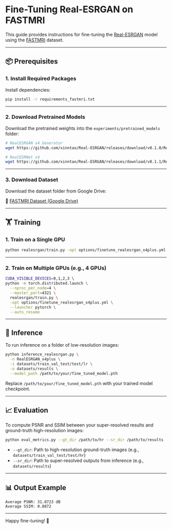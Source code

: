 # Fine-Tuning Real-ESRGAN on FASTMRI

This guide provides instructions for fine-tuning the [Real-ESRGAN](https://github.com/xinntao/Real-ESRGAN) model using the [FASTMRI](https://fastmri.org/) dataset.

---

## 📦 Prerequisites

### 1. Install Required Packages

Install dependencies:

```bash
pip install -r requirements_fastmri.txt
```

---

### 2. Download Pretrained Models

Download the pretrained weights into the `experiments/pretrained_models` folder:

```bash
# RealESRGAN x4 Generator
wget https://github.com/xinntao/Real-ESRGAN/releases/download/v0.1.0/RealESRGAN_x4plus.pth -P experiments/pretrained_models

# RealESRNet x4
wget https://github.com/xinntao/Real-ESRGAN/releases/download/v0.1.1/RealESRNet_x4plus.pth -P experiments/pretrained_models
```

---

### 3. Download Dataset

Download the dataset folder from Google Drive:

📁 [FASTMRI Dataset (Google Drive)](https://drive.google.com/drive/folders/1QsPIuOmi7NTKkBUyWGspQEVFaWufet1J)

---

## 🏋️ Training

### 1. Train on a Single GPU

```bash
python realesrgan/train.py -opt options/finetune_realesrgan_x4plus.yml --auto_resume
```

---

### 2. Train on Multiple GPUs (e.g., 4 GPUs)

```bash
CUDA_VISIBLE_DEVICES=0,1,2,3 \ 
python -m torch.distributed.launch \
  --nproc_per_node=4 \
  --master_port=4321 \
  realesrgan/train.py \
  -opt options/finetune_realesrgan_x4plus.yml \
  --launcher pytorch \
  --auto_resume
```

---

## 🚀 Inference

To run inference on a folder of low-resolution images:

```bash
python inference_realesrgan.py \
  -n RealESRGAN_x4plus \
  -i datasets/train_val_test/test/lr \
  -o datasets/results \
  --model_path /path/to/your/fine_tuned_model.pth
```

Replace `/path/to/your/fine_tuned_model.pth` with your trained model checkpoint.

---

## 📈 Evaluation

To compute PSNR and SSIM between your super-resolved results and ground-truth high-resolution images:

```bash
python eval_metrics.py --gt_dir /path/to/hr --sr_dir /path/to/results
```

- `--gt_dir`: Path to high-resolution ground-truth images (e.g., `datasets/train_val_test/test/hr`)
- `--sr_dir`: Path to super-resolved outputs from inference (e.g., `datasets/results`)

---

## 📊 Output Example

```
Average PSNR: 31.8723 dB
Average SSIM: 0.8872
```

---

Happy fine-tuning! 🚀

